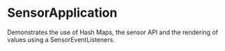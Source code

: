 # SensorApplication
Demonstrates the use of Hash Maps, the sensor API and the rendering of values using a SensorEventListeners.
